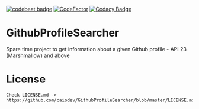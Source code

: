 [![codebeat badge](https://codebeat.co/badges/e5443b48-e79d-46c8-84d9-a67ac4378940)](https://codebeat.co/projects/github-com-caiodev-githubprofilesearcher-master) [![CodeFactor](https://www.codefactor.io/repository/github/caiodev/githubprofilesearcher/badge)](https://www.codefactor.io/repository/github/caiodev/githubprofilesearcher) [![Codacy Badge](https://app.codacy.com/project/badge/Grade/355f2c30bb5746cc8083b0bc684c7650)](https://app.codacy.com/gh/caiodev/GithubProfileSearcher/dashboard?utm_source=gh&utm_medium=referral&utm_content=&utm_campaign=Badge_grade)

# GithubProfileSearcher

Spare time project to get information about a given Github profile - API 23 (Marshmallow) and above

License
=======

    Check LICENSE.md -> https://github.com/caiodev/GithubProfileSearcher/blob/master/LICENSE.md
